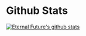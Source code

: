 # Github Stats
[![Eternal Future's github stats](https://github-readme-stats.vercel.app/api?username=Eternal-Future&theme=tokyonight)](https://github.com/anuraghazra/github-readme-stats)
